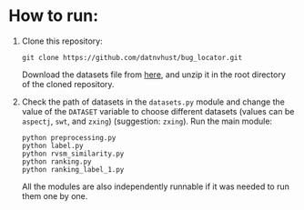 # How to run:
1. Clone this repository:
    ```
    git clone https://github.com/datnvhust/bug_locator.git
    ```
    Download the datasets file from [here](http://www.mediafire.com/file/5x0vjnno666ynst/data.zip/file), and unzip it in the root directory of the cloned repository.
    
2. Check the path of datasets in the `datasets.py` module and change the value of the `DATASET` variable to choose different datasets (values can be `aspectj`, `swt`, and `zxing`) (suggestion: `zxing`).
    Run the main module:
    ```
    python preprocessing.py
    python label.py
    python rvsm_similarity.py
    python ranking.py
    python ranking_label_1.py
    ```
    All the modules are also independently runnable if it was needed to run them one by one.
